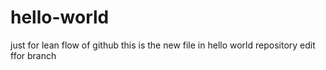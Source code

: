 # hello-world
just for lean flow of github
this is the new file in hello world repository
edit ffor branch
